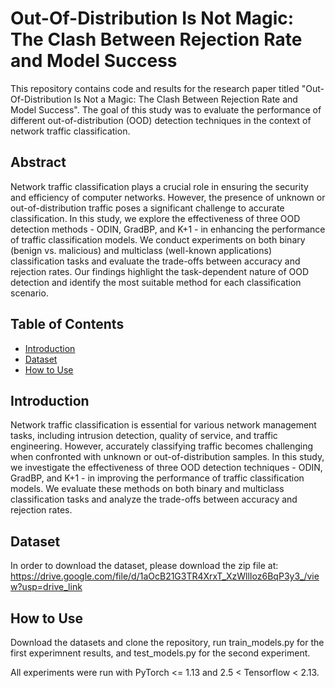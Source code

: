 # Out-Of-Distribution Is Not Magic: The Clash Between Rejection Rate and Model Success


This repository contains code and results for the research paper titled "Out-Of-Distribution Is Not a Magic: The Clash Between Rejection Rate and Model Success". The goal of this study was to evaluate the performance of different out-of-distribution (OOD) detection techniques in the context of network traffic classification. 

## Abstract
Network traffic classification plays a crucial role in ensuring the security and efficiency of computer networks. However, the presence of unknown or out-of-distribution traffic poses a significant challenge to accurate classification. In this study, we explore the effectiveness of three OOD detection methods - ODIN, GradBP, and K+1 - in enhancing the performance of traffic classification models. We conduct experiments on both binary (benign vs. malicious) and multiclass (well-known applications) classification tasks and evaluate the trade-offs between accuracy and rejection rates. Our findings highlight the task-dependent nature of OOD detection and identify the most suitable method for each classification scenario.

## Table of Contents
- [Introduction](#introduction)
- [Dataset](#dataset)
- [How to Use](#how-to-use)

## Introduction
Network traffic classification is essential for various network management tasks, including intrusion detection, quality of service, and traffic engineering. However, accurately classifying traffic becomes challenging when confronted with unknown or out-of-distribution samples. In this study, we investigate the effectiveness of three OOD detection techniques - ODIN, GradBP, and K+1 - in improving the performance of traffic classification models. We evaluate these methods on both binary and multiclass classification tasks and analyze the trade-offs between accuracy and rejection rates.

## Dataset
In order to download the dataset, please download the zip file at: https://drive.google.com/file/d/1aOcB21G3TR4XrxT_XzWllIoz6BqP3y3_/view?usp=drive_link

## How to Use
Download the datasets and clone the repository, run train_models.py for the first experimnent results, and test_models.py for the second experiment.

All experiments were run with PyTorch <= 1.13 and 2.5 < Tensorflow < 2.13. 
